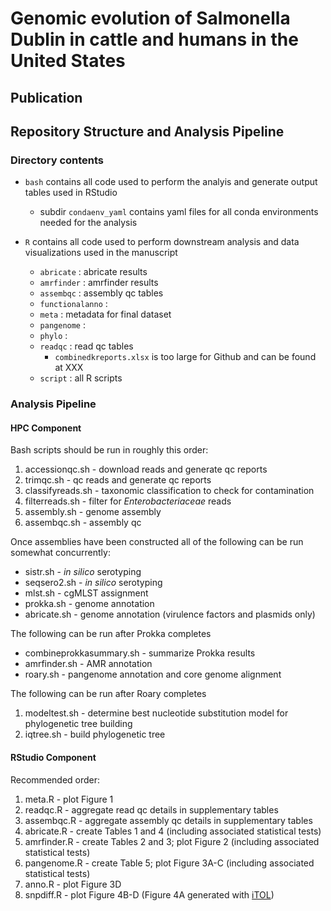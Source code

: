 # Genomic evolution of Salmonella Dublin in cattle and humans in the United States

## Publication 

## Repository Structure and Analysis Pipeline 

### Directory contents

*   `bash` contains all code used to perform the analyis and generate output tables used in RStudio
  
      * subdir `condaenv_yaml` contains yaml files for all conda environments needed for the analysis

*    `R` contains all code used to perform downstream analysis and data visualizations used in the manuscript

      * `abricate` : abricate results 
      * `amrfinder` : amrfinder results 
      * `assembqc` : assembly qc tables 
      * `functionalanno` : 
      * `meta` : metadata for final dataset
      * `pangenome` : 
      * `phylo` : 
      * `readqc` : read qc tables
          * `combinedkreports.xlsx` is too large for Github and can be found at XXX
      * `script` : all R scripts

### Analysis Pipeline 

#### **HPC Component**

Bash scripts should be run in roughly this order: 

1. accessionqc.sh - download reads and generate qc reports
2. trimqc.sh - qc reads and generate qc reports
3. classifyreads.sh - taxonomic classification to check for contamination
4. filterreads.sh - filter for *Enterobacteriaceae* reads
5. assembly.sh - genome assembly
6. assembqc.sh - assembly qc

Once assemblies have been constructed all of the following can be run somewhat concurrently:

* sistr.sh - *in silico* serotyping
* seqsero2.sh - *in silico* serotyping
* mlst.sh - cgMLST assignment
* prokka.sh - genome annotation
* abricate.sh - genome annotation (virulence factors and plasmids only)

The following can be run after Prokka completes
* combineprokkasummary.sh - summarize Prokka results
* amrfinder.sh - AMR annotation
* roary.sh - pangenome annotation and core genome alignment

The following can be run after Roary completes
1. modeltest.sh - determine best nucleotide substitution model for phylogenetic tree building
2. iqtree.sh - build phylogenetic tree

#### **RStudio Component**

Recommended order:

1. meta.R - plot Figure 1
2. readqc.R - aggregate read qc details in supplementary tables
3. assembqc.R - aggregate assembly qc details in supplementary tables
4. abricate.R - create Tables 1 and 4 (including associated statistical tests)
5. amrfinder.R - create Tables 2 and 3; plot Figure 2 (including associated statistical tests)
6. pangenome.R - create Table 5; plot Figure 3A-C (including associated statistical tests)
7. anno.R - plot Figure 3D
8. snpdiff.R - plot Figure 4B-D (Figure 4A generated with [iTOL](https://itol.embl.de/))
   





